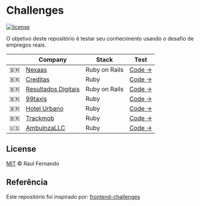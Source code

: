 # Challenges

[![license](https://img.shields.io/github/license/LFeh/frontend-challenges.svg)](/license)

O objetivo deste repositório é testar seu conhecimento usando o desafio de empregos reais.

| | Company | Stack | Test
|--|--|--|--
| :brazil: | [Nexaas](http://www.nexaas.com/) | Ruby on Rails | [Code →](https://github.com/myfreecomm/desafio-programacao-1)
| :brazil: | [Creditas](http://www.creditas.com.br) | Ruby | [Code →](https://github.com/Creditas/challenge/tree/master/backend)
| :brazil: | [Resultados Digitais](http://https://resultadosdigitais.com.br/) | Ruby on Rails | [Code →](https://github.com/ResultadosDigitais/pope-challenge)
| :brazil: | [99taxis](http://99app.com/) | Ruby | [Code →](https://github.com/99Taxis/recruiting-challenge)
| :brazil: | [Hotel Urbano](https://www.hotelurbano.com/) | Ruby | [Code →](https://github.com/HotelUrbano/challenge-bravo)
| :brazil: | [Trackmob](https://trackmob.com.br/) | Ruby | [Code →](https://github.com/Trackmob/trackmob-backend-test)
| :us: | [AmbulnzaLLC](http://www.ambulnz.com/) | Ruby | [Code →](https://github.com/AmbulnzLLC/backend-challenge)

## License

[MIT](/license) &copy; Raul Fernando

## Referência

Este repositório foi inspirado por: [frontend-challenges](https://github.com/LFeh/frontend-challenges/tree/master/.github)
